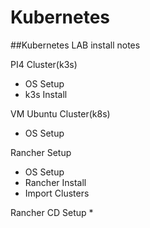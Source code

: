 # Kubernetes

##Kubernetes LAB install notes

PI4 Cluster(k3s)
* OS Setup
* k3s Install

VM Ubuntu Cluster(k8s) 
* OS Setup

Rancher Setup
* OS Setup
* Rancher Install
* Import Clusters

Rancher CD Setup
* 
